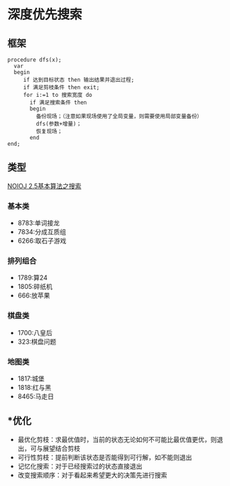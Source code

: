 # 深度优先搜索

## 框架

```
procedure dfs(x);
  var
  begin
     if 达到目标状态 then 输出结果并退出过程;
     if 满足剪枝条件 then exit;
     for i:=1 to 搜索宽度 do 
       if 满足搜索条件 then
       begin
         备份现场；（注意如果现场使用了全局变量，则需要使用局部变量备份）
         dfs(参数+增量)；
         恢复现场；
       end
end;
```

## 类型
[NOIOJ 2.5基本算法之搜索](http://noi.openjudge.cn/ch0205/)
### 基本类
* 8783:单词接龙
* 7834:分成互质组
* 6266:取石子游戏
### 排列组合
* 1789:算24
* 1805:碎纸机
* 666:放苹果
### 棋盘类
* 1700:八皇后
* 323:棋盘问题
### 地图类
* 1817:城堡
* 1818:红与黑
* 8465:马走日

## *优化
* 最优化剪枝：求最优值时，当前的状态无论如何不可能比最优值更优，则退出，可与展望结合剪枝
* 可行性剪枝：提前判断该状态是否能得到可行解，如不能则退出
* 记忆化搜索：对于已经搜索过的状态直接退出
* 改变搜索顺序：对于看起来希望更大的决策先进行搜索
